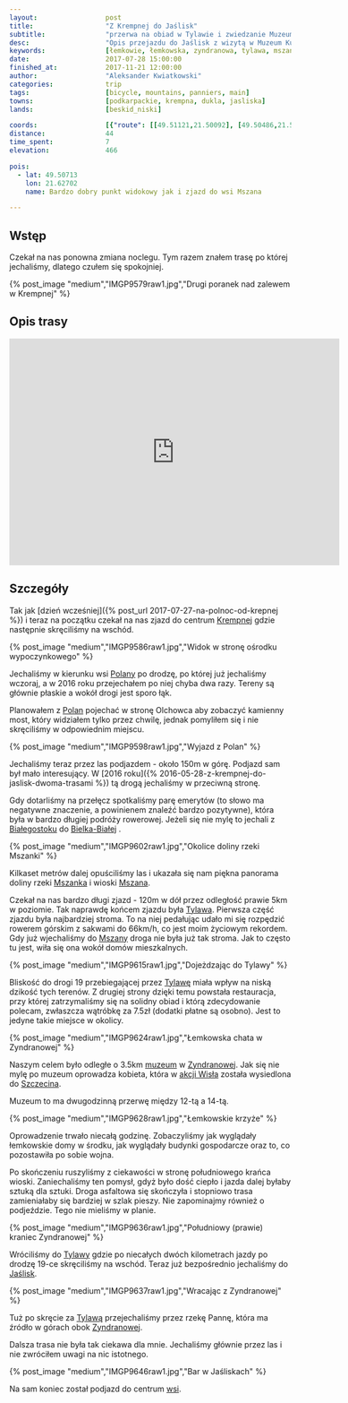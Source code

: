 ```yaml
---
layout:                 post
title:                  "Z Krempnej do Jaślisk"
subtitle:               "przerwa na obiad w Tylawie i zwiedzanie Muzeum Kultury Łemkowskiej w Zyndranowej"
desc:                   "Opis przejazdu do Jaślisk z wizytą w Muzeum Kultury Łemkowskiej w Zyndranowej. Najciekawszym elementej trasy był zjazd do wsi Mszana."
keywords:               [łemkowie, łemkowska, zyndranowa, tylawa, mszana, mszanka, jaśliska]
date:                   2017-07-28 15:00:00
finished_at:            2017-11-21 12:00:00
author:                 "Aleksander Kwiatkowski"
categories:             trip
tags:                   [bicycle, mountains, panniers, main]
towns:                  [podkarpackie, krempna, dukla, jasliska]
lands:                  [beskid_niski]

coords:                 [{"route": [[49.51121,21.50092], [49.50486,21.53911], [49.49471,21.56606], [49.50051,21.62005], [49.51082,21.62855], [49.48892,21.65310], [49.46689,21.69687], [49.47492,21.70974], [49.46181,21.73670], [49.45439,21.78313], [49.44111,21.80218]], "type": "bicycle"}, {"route": [[49.46745,21.69696], [49.43581,21.71326], [49.42660,21.71567], [49.42258,21.72399]], "type": "bicycle"}]
distance:               44
time_spent:             7
elevation:              466

pois:
  - lat: 49.50713
    lon: 21.62702
    name: Bardzo dobry punkt widokowy jak i zjazd do wsi Mszana

---
```


[muzeum-zyndranowa]: http://www.zyndranowa.org/

[wiki-krempna]: https://pl.wikipedia.org/wiki/Krempna
[wiki-polany]: https://pl.wikipedia.org/wiki/Polany_(wojew%C3%B3dztwo_podkarpackie)
[wiki-bielsko-biala]: https://pl.wikipedia.org/wiki/Bielsko-Bia%C5%82a
[wiki-bialystok]: https://pl.wikipedia.org/wiki/Bia%C5%82ystok
[wiki-mszanka-rzeka]: https://pl.wikipedia.org/wiki/Mszanka_(dop%C5%82yw_Moszczanki)
[wiki-mszana]: https://pl.wikipedia.org/wiki/Mszana_(wojew%C3%B3dztwo_podkarpackie)
[wiki-tylawa]: https://pl.wikipedia.org/wiki/Tylawa
[wiki-zyndranowa]: https://pl.wikipedia.org/wiki/Zyndranowa
[wiki-akcja-wisla]: https://pl.wikipedia.org/wiki/Akcja_%E2%80%9EWis%C5%82a%E2%80%9D
[wiki-szczecin]: https://pl.wikipedia.org/wiki/Szczecin
[wiki-jasliska]: https://pl.wikipedia.org/wiki/Ja%C5%9Bliska

Wstęp
-----

Czekał na nas ponowna zmiana noclegu. Tym razem znałem trasę po której jechaliśmy,
dlatego czułem się spokojniej.

{% post_image "medium","IMGP9579raw1.jpg","Drugi poranek nad zalewem w Krempnej" %}

Opis trasy
----------

<iframe height='405' width='590' frameborder='0' allowtransparency='true' scrolling='no' src='https://www.strava.com/activities/1105793226/embed/10d8b37e7a6a2f24061ee7cc8d8b43092626b260'></iframe>

Szczegóły
---------

Tak jak [dzień wcześniej]({% post_url 2017-07-27-na-polnoc-od-krepnej %})
i teraz na początku czekał na nas zjazd do centrum
[Krempnej][wiki-krempna] gdzie następnie skręciliśmy na wschód.

{% post_image "medium","IMGP9586raw1.jpg","Widok w stronę ośrodku wypoczynkowego" %}

Jechaliśmy w kierunku wsi [Polany][wiki-polany] po drodzę, po której już
jechaliśmy wczoraj, a w 2016 roku przejechałem po niej chyba dwa razy. Tereny są
głównie płaskie a wokół drogi jest sporo łąk.

Planowałem z [Polan][wiki-polany] pojechać w stronę Olchowca
aby zobaczyć kamienny most, który widziałem tylko przez chwilę,
jednak pomyliłem się i nie skręciliśmy
w odpowiednim miejscu.

{% post_image "medium","IMGP9598raw1.jpg","Wyjazd z Polan" %}

Jechaliśmy teraz przez las podjazdem - około 150m w górę.
Podjazd sam był mało interesujący.
W [2016 roku]({% 2016-05-28-z-krempnej-do-jaslisk-dwoma-trasami %}) tą
drogą jechaliśmy w przeciwną stronę.

Gdy dotarliśmy na przełęcz spotkaliśmy parę emerytów (to słowo ma negatywne
znaczenie, a powinienem znaleźć bardzo pozytywne), która była w bardzo długiej
podróży rowerowej. Jeżeli się nie mylę to jechali
z [Białegostoku][wiki-bialystok] do [Bielka-Białej][wiki-bielsko-biala] .

{% post_image "medium","IMGP9602raw1.jpg","Okolice doliny rzeki Mszanki" %}

Kilkaset metrów dalej opuściliśmy las i ukazała się nam
piękna panorama doliny rzeki [Mszanka][wiki-mszanka-rzeka] i
wioski [Mszana][wiki-mszana].

Czekał na nas bardzo długi zjazd - 120m w dół przez odległość prawie 5km
w poziomie.
Tak naprawdę końcem zjazdu była [Tylawa][wiki-tylawa].
Pierwsza część zjazdu była najbardziej stroma. To na niej pedałując udało
mi się rozpędzić rowerem górskim z sakwami do 66km/h, co jest moim życiowym rekordem.
Gdy już wjechaliśmy do [Mszany][wiki-mszana] droga nie była już tak stroma.
Jak to często tu jest, wiła się ona wokół domów mieszkalnych.

{% post_image "medium","IMGP9615raw1.jpg","Dojeżdzając do Tylawy" %}

Bliskość do drogi 19 przebiegającej przez [Tylawę][wiki-tylawa] miała
wpływ na niską dzikość tych terenów. Z drugiej strony dzięki temu
powstała restauracja, przy której zatrzymaliśmy się na solidny obiad i
którą zdecydowanie polecam, zwłaszcza wątróbkę za 7.5zł (dodatki
płatne są osobno). Jest to jedyne takie miejsce w okolicy.

{% post_image "medium","IMGP9624raw1.jpg","Łemkowska chata w Zyndranowej" %}

Naszym celem było odległe o 3.5km
[muzeum][muzeum-zyndranowa] w [Zyndranowej][wiki-zyndranowa]. Jak się nie mylę
po muzeum oprowadza kobieta, która w [akcji Wisła][wiki-akcja-wisla]
została wysiedlona do [Szczecina][wiki-szczecin].

Muzeum to ma dwugodzinną przerwę między 12-tą a 14-tą.

{% post_image "medium","IMGP9628raw1.jpg","Łemkowskie krzyże" %}

Oprowadzenie trwało niecałą godzinę. Zobaczyliśmy jak wyglądały łemkowskie
domy w środku, jak wyglądały budynki gospodarcze oraz to, co pozostawiła
po sobie wojna.

Po skończeniu ruszyliśmy z ciekawości w stronę południowego krańca wioski.
Zaniechaliśmy ten pomysł, gdyż było dość ciepło i jazda dalej byłaby sztuką dla sztuki.
Droga asfaltowa się skończyła i stopniowo trasa zamieniałaby się
bardziej w szlak pieszy. Nie zapominajmy również o podjeździe.
Tego nie mieliśmy w planie.

{% post_image "medium","IMGP9636raw1.jpg","Południowy (prawie) kraniec Zyndranowej" %}

Wróciliśmy do [Tylawy][wiki-tylawa] gdzie po niecałych dwóch kilometrach
jazdy po drodzę 19-ce skręciliśmy na wschód. Teraz już
bezpośrednio jechaliśmy do [Jaślisk][wiki-jasliska].

{% post_image "medium","IMGP9637raw1.jpg","Wracając z Zyndranowej" %}

Tuż po skręcie za [Tylawą][wiki-tylawa] przejechaliśmy przez
rzekę Pannę, która ma źródło w górach obok
[Zyndranowej][wiki-zyndranowa].

Dalsza trasa nie była tak ciekawa dla mnie. Jechaliśmy głównie przez las
i nie zwróciłem uwagi na nic istotnego.

{% post_image "medium","IMGP9646raw1.jpg","Bar w Jaśliskach" %}

Na sam koniec został podjazd do centrum [wsi][wiki-jasliska].
